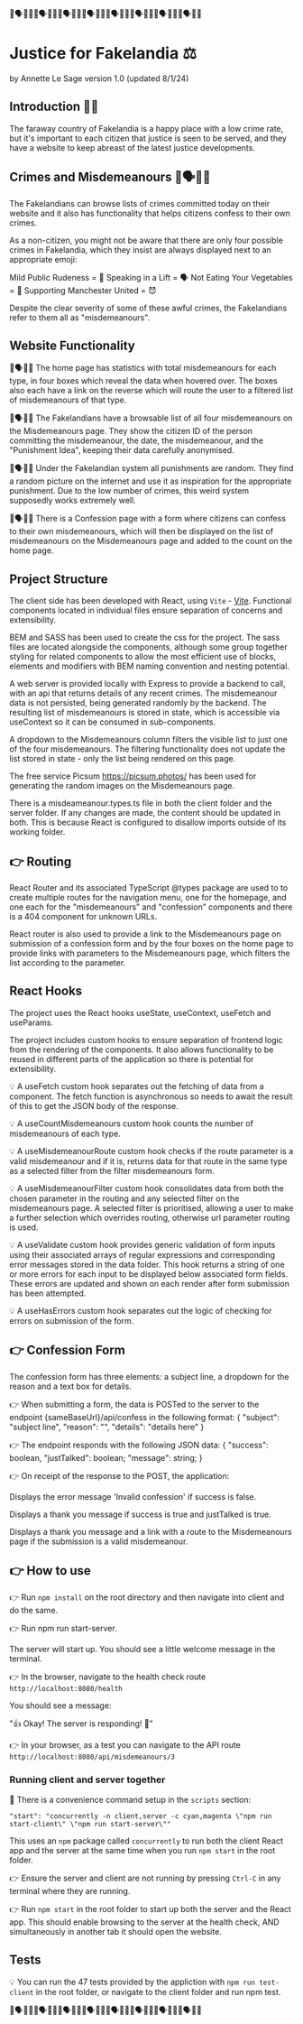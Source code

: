 🤪🗣🥗😈🤪🗣🥗😈🤪🗣🥗😈🤪🗣🥗😈🤪🗣🥗😈🤪🗣🥗😈🤪🗣🥗😈🤪🗣🥗😈

# Justice for Fakelandia ⚖️

by Annette Le Sage
version 1.0 (updated 8/1/24)

## Introduction 🧑‍⚖️

The faraway country of Fakelandia is a happy place with a low crime rate, but it's important to each citizen that justice is seen to be served, and they have a website to keep abreast of the latest justice developments.

## Crimes and Misdemeanours 🤪🗣🥗😈

The Fakelandians can browse lists of crimes committed today on their website and it also has functionality that helps citizens confess to their own crimes.

As a non-citizen, you might not be aware that there are only four possible crimes in Fakelandia, which they insist are always displayed next to an appropriate emoji:

Mild Public Rudeness = 🤪
Speaking in a Lift = 🗣
Not Eating Your Vegetables = 🥗
Supporting Manchester United = 😈

Despite the clear severity of some of these awful crimes, the Fakelandians refer to them all as "misdemeanours".

## Website Functionality

🤪🗣🥗😈 The home page has statistics with total misdemeanours for each type, in four boxes  which reveal the data when hovered over. The boxes also each have a link on the reverse which will route the user to a filtered list of misdemeanours of that type.

🤪🗣🥗😈 The Fakelandians have a browsable list of all four misdemeanours on the Misdemeanours page. They show the citizen ID of the person committing the misdemeanour, the date, the misdemeanour, and the "Punishment Idea", keeping their data carefully anonymised. 

🤪🗣🥗😈 Under the Fakelandian system all punishments are random. They find a random picture on the internet and use it as inspiration for the appropriate punishment. Due to the low number of crimes, this weird system supposedly works extremely well.

🤪🗣🥗😈 There is a Confession page with a form where citizens can confess to their own misdemeanours, which will then be displayed on the list of misdemeanours on the Misdemeanours page and added to the count on the home page.

## Project Structure

The client side has been developed with React, using `Vite` - [Vite](https://vitejs.dev/guide/).
Functional components located in individual files ensure separation of concerns and extensibility.

BEM and SASS has been used to create the css for the project. The sass files are located alongside the components, although some group together styling for related components to allow the most efficient use of blocks, elements and modifiers with BEM naming convention and nesting potential.

A web server is provided locally with Express to provide a backend to call, with an api that returns details of any recent crimes. The misdemeanour data is not persisted, being generated randomly by the backend. The resulting list of misdemeanours is stored in state, which is accessible via useContext so it can be consumed in sub-components.

A dropdown to the Misdemeanours column filters the visible list to just one of the four misdemeanours. The filtering functionality does not update the list stored in state - only the list being rendered on this page. 

The free service Picsum https://picsum.photos/ has been used for generating the random images on the Misdemeanours page.

There is a misdeameanour.types.ts file in both the client folder and the server folder. If any changes are made, the content should be updated in both. This is because React is configured to disallow imports outside of its working folder.

## 👉 Routing

React Router and its associated TypeScript @types package are used to to create multiple routes for the navigation menu, one for the homepage, and one each for the "misdemeanours" and "confession" components and there is a 404 component for unknown URLs.

React router is also used to provide a link to the Misdemeanours page on submission of a confession form and by the four boxes on the home page to provide links with parameters to the Misdemeanours page, which filters the list according to the parameter. 

## React Hooks

The project uses the React hooks useState, useContext, useFetch and useParams. 

The project includes custom hooks to ensure separation of frontend logic from the rendering of the components. It also allows functionality to be reused in different parts of the application so there is potential for extensibility.

💡 A useFetch custom hook separates out the fetching of data from a component. The fetch function is asynchronous so needs to await the result of this to get the JSON body of the response. 

💡 A useCountMisdemeanours custom hook counts the number of misdemeanours of each type.

💡 A useMisdemeanourRoute custom hook checks if the route parameter is a valid misdemeanour and if it is, returns data for that route in the same type as a selected filter from the filter misdemeanours form.

💡 A useMisdemeanourFilter custom hook consolidates data from both the chosen parameter in the routing and any selected filter on the misdemeanours page. A selected filter is prioritised, allowing a user to make a further selection which overrides routing, otherwise url parameter routing is used.

💡 A useValidate custom hook provides generic validation of form inputs using their associated arrays of regular expressions and corresponding error messages stored in the data folder. This hook returns a string of one or more errors for each input to be displayed below associated form fields. These errors are updated and shown on each render after form submission has been attempted.

💡 A useHasErrors custom hook separates out the logic of checking for errors on submission of the form.

## 👉 Confession Form

The confession form has three elements: a subject line, a dropdown for the reason and a text box for details.

👉 When submitting a form, the data is POSTed to the server to the endpoint {sameBaseUrl}/api/confess in  the following format:
{
	"subject": "subject line",
	"reason": "", 
	"details": "details here"
}

👉 The endpoint responds with the following JSON data:
{
	"success": boolean, 
	"justTalked": boolean; 
	"message": string; 
}

👉 On receipt of the response to the POST, the application:

Displays the error message 'Invalid confession' if success is false.

Displays a thank you message if success is true and justTalked is true.

Displays a thank you message and a link with a route to the Misdemeanours page if the submission is a valid misdemeanour.

## 👉 How to use

👉 Run `npm install` on the root directory and then navigate into client and do the same.

👉 Run npm run start-server.

The server will start up. You should see a little welcome message in the terminal.

👉 In the browser, navigate to the health check route `http://localhost:8080/health`

You should see a message:

"👍 Okay! The server is responding! 🙌"

👉 In your browser, as a test you can navigate to the API route `http://localhost:8080/api/misdemeanours/3`

### Running client and server together

👀 There is a convenience command setup in the `scripts` section:

`"start": "concurrently -n client,server -c cyan,magenta \"npm run start-client\" \"npm run start-server\""`

This uses an `npm` package called `concurrently` to run both the client React app and the server at the same time when you run `npm start` in the root folder.

👉 Ensure the server and client are not running by pressing `Ctrl-C` in any terminal where they are running.

👉 Run `npm start` in the root folder to start up both the server and the React app. This should enable browsing to the server at the health check, AND simultaneously in another tab it should open the website.

## Tests

💡 You can run the 47 tests provided by the appliction with `npm run test-client` in the root folder, or navigate to the client folder and run npm test.

🤪🗣🥗😈🤪🗣🥗😈🤪🗣🥗😈🤪🗣🥗😈🤪🗣🥗😈🤪🗣🥗😈🤪🗣🥗😈🤪🗣🥗😈
